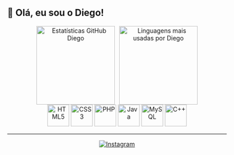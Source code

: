 ## 👋 Olá, eu sou o Diego!

<div align="center" style="display: flex; justify-content: center; gap: 10px; flex-wrap: wrap;">
  <img height="180em" src="https://github-readme-stats.vercel.app/api?username=devdiiego&show_icons=true&theme=nightowl" alt="Estatísticas GitHub Diego"/>
  <img height="180em" src="https://github-readme-stats.vercel.app/api/top-langs/?username=devdiiego&layout=compact&theme=nightowl" alt="Linguagens mais usadas por Diego"/>
</div>

<div align="center">
  <img src="https://cdn.jsdelivr.net/gh/devicons/devicon@latest/icons/html5/html5-original.svg" height="50" alt="HTML5" title="HTML5"/>
  <img src="https://cdn.jsdelivr.net/gh/devicons/devicon@latest/icons/css3/css3-original.svg" height="50" alt="CSS3" title="CSS3"/>
  <img src="https://cdn.jsdelivr.net/gh/devicons/devicon@latest/icons/php/php-original.svg" height="50" alt="PHP" title="PHP"/>
  <img src="https://cdn.jsdelivr.net/gh/devicons/devicon@latest/icons/java/java-original.svg" height="50" alt="Java" title="Java"/>
  <img src="https://cdn.jsdelivr.net/gh/devicons/devicon@latest/icons/mysql/mysql-original.svg" height="50" alt="MySQL" title="MySQL"/>
  <img src="https://cdn.jsdelivr.net/gh/devicons/devicon@latest/icons/cplusplus/cplusplus-original.svg" height="50" alt="C++" title="C++"/>
</div>

---

<div align="center">
  <a href="https://www.instagram.com/odiiego__/" target="_blank">
    <img src="https://img.shields.io/badge/Instagram-E4405F?style=for-the-badge&logo=instagram&logoColor=white" alt="Instagram"/>
  </a>
</div>
